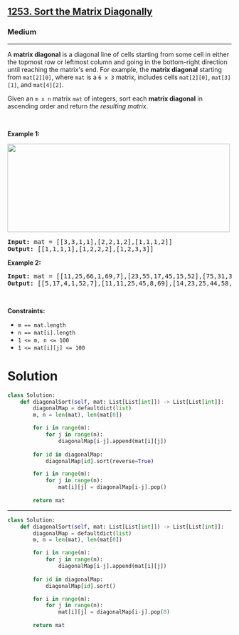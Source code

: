 <h2><a href="https://leetcode.com/problems/sort-the-matrix-diagonally">1253. Sort the Matrix Diagonally</a></h2><h3>Medium</h3><hr><p>A <strong>matrix diagonal</strong> is a diagonal line of cells starting from some cell in either the topmost row or leftmost column and going in the bottom-right direction until reaching the matrix&#39;s end. For example, the <strong>matrix diagonal</strong> starting from <code>mat[2][0]</code>, where <code>mat</code> is a <code>6 x 3</code> matrix, includes cells <code>mat[2][0]</code>, <code>mat[3][1]</code>, and <code>mat[4][2]</code>.</p>

<p>Given an <code>m x n</code> matrix <code>mat</code> of integers, sort each <strong>matrix diagonal</strong> in ascending order and return <em>the resulting matrix</em>.</p>

<p>&nbsp;</p>
<p><strong class="example">Example 1:</strong></p>
<img alt="" src="https://assets.leetcode.com/uploads/2020/01/21/1482_example_1_2.png" style="width: 500px; height: 198px;" />
<pre>
<strong>Input:</strong> mat = [[3,3,1,1],[2,2,1,2],[1,1,1,2]]
<strong>Output:</strong> [[1,1,1,1],[1,2,2,2],[1,2,3,3]]
</pre>

<p><strong class="example">Example 2:</strong></p>

<pre>
<strong>Input:</strong> mat = [[11,25,66,1,69,7],[23,55,17,45,15,52],[75,31,36,44,58,8],[22,27,33,25,68,4],[84,28,14,11,5,50]]
<strong>Output:</strong> [[5,17,4,1,52,7],[11,11,25,45,8,69],[14,23,25,44,58,15],[22,27,31,36,50,66],[84,28,75,33,55,68]]
</pre>

<p>&nbsp;</p>
<p><strong>Constraints:</strong></p>

<ul>
	<li><code>m == mat.length</code></li>
	<li><code>n == mat[i].length</code></li>
	<li><code>1 &lt;= m, n &lt;= 100</code></li>
	<li><code>1 &lt;= mat[i][j] &lt;= 100</code></li>
</ul>

# Solution 
```python
class Solution:
    def diagonalSort(self, mat: List[List[int]]) -> List[List[int]]:
        diagonalMap = defaultdict(list)
        m, n = len(mat), len(mat[0])

        for i in range(m):
            for j in range(n):
                diagonalMap[i-j].append(mat[i][j])
        
        for id in diagonalMap:
            diagonalMap[id].sort(reverse=True)

        for i in range(m):
            for j in range(n):
                mat[i][j] = diagonalMap[i-j].pop()
        
        return mat
```
---
```python
class Solution:
    def diagonalSort(self, mat: List[List[int]]) -> List[List[int]]:
        diagonalMap = defaultdict(list)
        m, n = len(mat), len(mat[0])

        for i in range(m):
            for j in range(n):
                diagonalMap[i-j].append(mat[i][j])
        
        for id in diagonalMap:
            diagonalMap[id].sort()

        for i in range(m):
            for j in range(n):
                mat[i][j] = diagonalMap[i-j].pop(0)
        
        return mat
```
